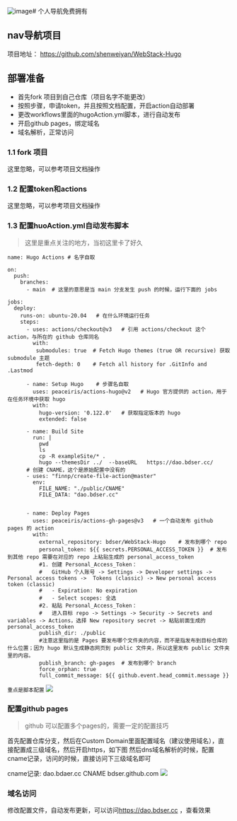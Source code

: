 ![image](https://github.com/budongshu/blog/assets/17020624/81331b0c-a08c-4800-843b-3e96ff4a6f3a)# 个人导航免费拥有

## nav导航项目
项目地址： <https://github.com/shenweiyan/WebStack-Hugo>

## 部署准备
- 首先fork 项目到自己仓库（项目名字不能更改）
- 按照步骤，申请token，并且按照文档配置，开启action自动部署
- 更改workflows里面的hugoAction.yml脚本，进行自动发布
- 开启github pages，绑定域名
- 域名解析，正常访问

### 1.1 fork 项目
这里忽略，可以参考项目文档操作

### 1.2 配置token和actions
这里忽略，可以参考项目文档操作


### 1.3 配置huoAction.yml自动发布脚本
> 这里是重点关注的地方，当初这里卡了好久

```
name: Hugo Actions # 名字自取

on:
  push:
    branches:
      - main  # 这里的意思是当 main 分支发生 push 的时候，运行下面的 jobs

jobs:
  deploy: 
    runs-on: ubuntu-20.04 	# 在什么环境运行任务
    steps:
      - uses: actions/checkout@v3   # 引用 actions/checkout 这个 action，与所在的 github 仓库同名
        with:
         submodules: true  # Fetch Hugo themes (true OR recursive) 获取 submodule 主题
         fetch-depth: 0    # Fetch all history for .GitInfo and .Lastmod
         
      - name: Setup Hugo	# 步骤名自取
        uses: peaceiris/actions-hugo@v2   # Hugo 官方提供的 action，用于在任务环境中获取 hugo
        with:
          hugo-version: '0.122.0'	# 获取指定版本的 hugo
          extended: false

      - name: Build Site
        run: |
          pwd
          ls
          cp -R exampleSite/* .
          hugo --themesDir ../  --baseURL   https://dao.bdser.cc/
      # 创建 CNAME，这个是原始配置中没有的
      - uses: "finnp/create-file-action@master"
        env:
          FILE_NAME: "./public/CNAME"
          FILE_DATA: "dao.bdser.cc"
          
          
      - name: Deploy Pages
        uses: peaceiris/actions-gh-pages@v3	  # 一个自动发布 github pages 的 action
        with:
          external_repository: bdser/WebStack-Hugo	  # 发布到哪个 repo
          personal_token: ${{ secrets.PERSONAL_ACCESS_TOKEN }}	# 发布到其他 repo 需要在对应的 repo 上粘贴生成的 personal_access_token
          #1. 创建 Personal_Access_Token：
          #   GitHub 个人账号 -> Settings -> Developer settings -> Personal access tokens ->  Tokens (classic) -> New personal access token (classic)
          #   - Expiration: No expiration
          #   - Select scopes: 全选
          #2. 粘贴 Personal_Access_Token：
          #   进入目标 repo -> Settings -> Security -> Secrets and variables -> Actions，选择 New repository secret -> 粘贴前面生成的 personal_access_token
          publish_dir: ./public	
          #注意这里指的是 Pages 要发布哪个文件夹的内容，而不是指发布到目标仓库的什么位置；因为 hugo 默认生成静态网页到 public 文件夹，所以这里发布 public 文件夹里的内容。
          publish_branch: gh-pages	# 发布到哪个 branch
          force_orphan: true
          full_commit_message: ${{ github.event.head_commit.message }}
```

`重点是脚本配置`
 ![](https://gitee.com/budongshu/blogimg/raw/master/img/企业微信截图_5623598e-5650-4212-96a6-0ec9a4063e9c.png)

### 配置github pages
> github 可以配置多个pages的，需要一定的配置技巧

首先配置仓库分支，然后在Custom Domain里面配置域名（建议使用域名），直接配置成三级域名，然后开启https，如下图
然后dns域名解析的时候，配置cname记录，访问的时候，直接访问下三级域名即可

cname记录: dao.bdaer.cc  CNAME  bdser.github.com
![](https://gitee.com/budongshu/blogimg/raw/master/img/20240312183856.png)

### 域名访问
修改配置文件，自动发布更新，可以访问<https://dao.bdser.cc> ，查看效果






